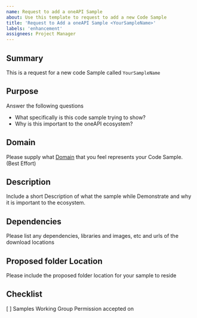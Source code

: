 ```yaml
---
name: Request to add a oneAPI Sample
about: Use this template to request to add a new Code Sample
title: 'Request to Add a oneAPI Sample <YourSampleName>'
labels: 'enhancement'
assignees: Project Manager
---
```


## Summary
This is a request for a new code Sample called `YourSampleName`

## Purpose
Answer the following questions
* What specifically is this code sample trying to show?
* Why is this important to the oneAPI ecosystem?

## Domain
Please supply what [Domain](https://github.com/oneapi-src/oneAPI-samples/wiki/Reviewers-and-Domain-Experts) that you feel represents your Code Sample. (Best Effort)

## Description
Include a short Description of what the sample while Demonstrate and why it is important to the ecosystem.

## Dependencies
Please list any dependencies, libraries and images, etc and urls of the download locations

## Proposed folder Location
Please include the proposed folder location for your sample to reside

## Checklist
[ ] Samples Working Group Permission accepted on <Insert Date>

